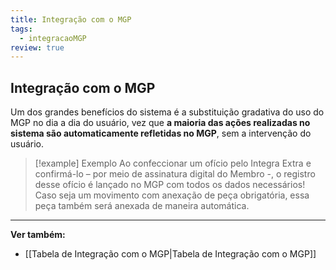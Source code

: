 ```yaml
---
title: Integração com o MGP
tags:
  - integracaoMGP
review: true
---
```

## Integração com o MGP
Um dos grandes benefícios do sistema é a substituição gradativa do uso do MGP no dia a dia do usuário, vez que **a maioria das ações realizadas no sistema são automaticamente refletidas no MGP**, sem a intervenção do usuário.

>[!example] Exemplo
>Ao confeccionar um ofício pelo Integra Extra e confirmá-lo – por meio de assinatura digital do Membro -, o registro desse ofício é lançado no MGP com todos os dados necessários! Caso seja um movimento com anexação de peça obrigatória, essa peça também será anexada de maneira automática.

___
**Ver também:**
 - [[Tabela de Integração com o MGP|Tabela de Integração com o MGP]]

